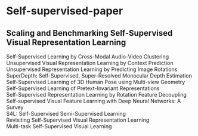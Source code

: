 # Self-supervised-paper

## Scaling and Benchmarking Self-Supervised Visual Representation Learning  
Self-Supervised Learning by Cross-Modal Audio-Video Clustering  
Unsupervised Visual Representation Learning by Context Prediction  
Unsupervised Representation Learning by Predicting Image Rotations  
SuperDepth: Self-Supervised, Super-Resolved Monocular Depth Estimation  
Self-Supervised Learning of 3D Human Pose using Multi-view Geometry  
Self-Supervised Learning of Pretext-Invariant Representations  
Self-Supervised Representation Learning by Rotation Feature Decoupling  
Self-supervised Visual Feature Learning with Deep Neural Networks: A Survey  
S4L: Self-Supervised Semi-Supervised Learning  
Revisiting Self-Supervised Visual Representation Learning  
Multi-task Self-Supervised Visual Learning  
